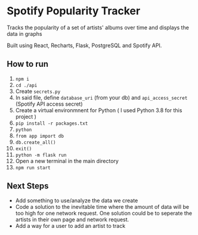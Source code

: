 # Spotify Popularity Tracker

Tracks the popularity of a set of artists' albums over time and displays the data in graphs

Built using React, Recharts, Flask, PostgreSQL and Spotify API.

## How to run

1. `npm i`
2. `cd ./api`
3. Create `secrets.py`
4. In said file, define `database_uri` (from your db) and `api_access_secret` (Spotify API access secret)
5. Create a virtual environmnent for Python ( I used Python 3.8 for this project )
6. `pip install -r packages.txt`
7. `python`
8. `from app import db`
9. `db.create_all()`
10. `exit()`
11. `python -m flask run`
12. Open a new terminal in the main directory
13. `npm run start`

## Next Steps
- Add something to use/analyze the data we create
- Code a solution to the inevitable time where the amount of data will be too high for one network request. One solution could be to seperate the artists in their own page and network request.
- Add a way for a user to add an artist to track
